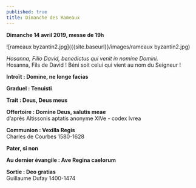 ```yaml
---
published: true
title: Dimanche des Rameaux
---
```

**Dimanche 14 avril 2019, messe de 19h**

![rameaux byzantin2.jpg]({{site.baseurl}}/images/rameaux byzantin2.jpg)

*Hosanna, Filio David, benedictus qui venit in nomine Domini.*  
Hosanna, Fils de David ! Béni soit celui qui vient au nom du Seigneur !

**Introït : Domine, ne longe facias**

**Graduel : Tenuisti**

**Trait : Deus, Deus meus**

**Offertoire : Domine Deus, salutis meae**  
d’après Altissonis aptatis anonyme XIVe - codex Ivrea

**Communion : Vexilla Regis**  
Charles de Courbes 1580-1628

**Pater, si non**

**Au dernier évangile : Ave Regina caelorum**

**Sortie : Deo gratias**  
Guillaume Dufay 1400-1474
